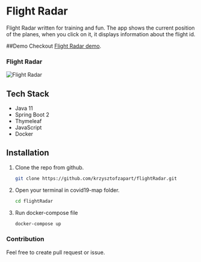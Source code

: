 # Flight Radar

Flight Radar written for training and fun. The app shows the current position of the planes, when you click on it, it displays information about the flight id.

##Demo
Checkout [Flight Radar demo](https://flightradar.herokuapp.com/).

### Flight Radar
![Flight Radar](flightradar.png?raw=true "Title")

## Tech Stack

- Java 11
- Spring Boot 2
- Thymeleaf
- JavaScript
- Docker

## Installation

1. Clone the repo from github.
   ```sh
   git clone https://github.com/krzysztofzapart/flightRadar.git
   ```
2. Open your terminal in covid19-map folder.

   ```sh
   cd flightRadar
   ```
3. Run docker-compose file

   ```sh
   docker-compose up
   ```

### Contribution

Feel free to create pull request or issue.
